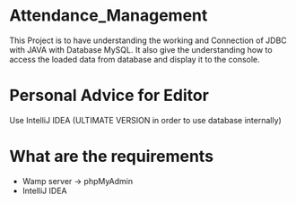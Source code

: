 # Attendance_Management
This Project is to have understanding the working and Connection of JDBC with JAVA with Database MySQL. It also give the understanding how to access the loaded data from database and display it to the console. 

# Personal Advice for Editor
Use IntelliJ IDEA (ULTIMATE VERSION in order to use database internally)

# What are the requirements
<ul>
  <li> Wamp server -> phpMyAdmin </li>
  <li> IntelliJ IDEA </li>
</ul>
